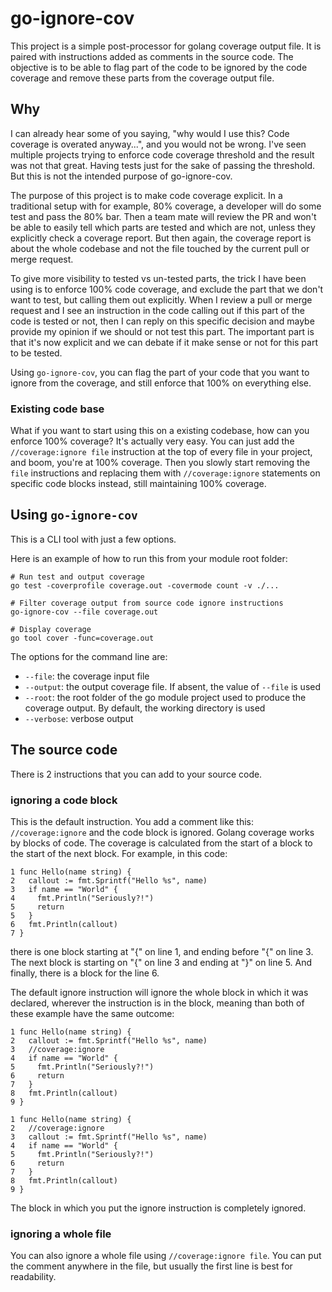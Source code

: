 # go-ignore-cov

This project is a simple post-processor for golang coverage output file. It is paired with instructions added as comments in the source code. The objective is to be able to flag part of the code to be ignored by the code coverage and remove these parts from the coverage output file.

## Why

I can already hear some of you saying, "why would I use this? Code coverage is overated anyway...", and you would not be wrong. I've seen multiple projects trying to enforce code coverage threshold and the result was not that great. Having tests just for the sake of passing the threshold. But this is not the intended purpose of go-ignore-cov.

The purpose of this project is to make code coverage explicit. In a traditional setup with for example, 80% coverage, a developer will do some test and pass the 80% bar. Then a team mate will review the PR and won't be able to easily tell which parts are tested and which are not, unless they explicitly check a coverage report. But then again, the coverage report is about the whole codebase and not the file touched by the current pull or merge request.

To give more visibility to tested vs un-tested parts, the trick I have been using is to enforce 100% code coverage, and exclude the part that we don't want to test, but calling them out explicitly. When I review a pull or merge request and I see an instruction in the code calling out if this part of the code is tested or not, then I can reply on this specific decision and maybe provide my opinion if we should or not test this part. The important part is that it's now explicit and we can debate if it make sense or not for this part to be tested.

Using `go-ignore-cov`, you can flag the part of your code that you want to ignore from the coverage, and still enforce that 100% on everything else.

### Existing code base

What if you want to start using this on a existing codebase, how can you enforce 100% coverage? It's actually very easy. You can just add the `//coverage:ignore file` instruction at the top of every file in your project, and boom, you're at 100% coverage. Then you slowly start removing the `file` instructions and replacing them with `//coverage:ignore` statements on specific code blocks instead, still maintaining 100% coverage.

## Using `go-ignore-cov`

This is a CLI tool with just a few options.

Here is an example of how to run this from your module root folder:
```
# Run test and output coverage
go test -coverprofile coverage.out -covermode count -v ./... 

# Filter coverage output from source code ignore instructions
go-ignore-cov --file coverage.out

# Display coverage
go tool cover -func=coverage.out
```

The options for the command line are:

* `--file`: the coverage input file
* `--output`: the output coverage file. If absent, the value of `--file` is used
* `--root`: the root folder of the go module project used to produce the coverage output. By default, the working directory is used
* `--verbose`: verbose output


## The source code

There is 2 instructions that you can add to your source code.

### ignoring a code block

This is the default instruction. You add a comment like this: `//coverage:ignore` and the code block is ignored. Golang coverage works by blocks of code. The coverage is calculated from the start of a block to the start of the next block. For example, in this code:

```golang
1 func Hello(name string) {
2   callout := fmt.Sprintf("Hello %s", name)
3   if name == "World" {
4     fmt.Println("Seriously?!")
5     return 
5   }
6   fmt.Println(callout)
7 }
```
there is one block starting at "{" on line 1, and ending before "{" on line 3. The next block is starting on "{" on line 3 and ending at "}" on line 5. And finally,
there is a block for the line 6.

The default ignore instruction will ignore the whole block in which it was declared, wherever the instruction is in the block, meaning than both of these example have the same outcome:

```golang
1 func Hello(name string) {
2   callout := fmt.Sprintf("Hello %s", name)
3   //coverage:ignore
4   if name == "World" {
5     fmt.Println("Seriously?!")
6     return 
7   }
8   fmt.Println(callout)
9 }
```

```golang
1 func Hello(name string) {
2   //coverage:ignore
3   callout := fmt.Sprintf("Hello %s", name)
4   if name == "World" {
5     fmt.Println("Seriously?!")
6     return 
7   }
8   fmt.Println(callout)
9 }
```

The block in which you put the ignore instruction is completely ignored.

### ignoring a whole file

You can also ignore a whole file using `//coverage:ignore file`. You can put the comment anywhere in the file, but usually the first line is best for readability.
